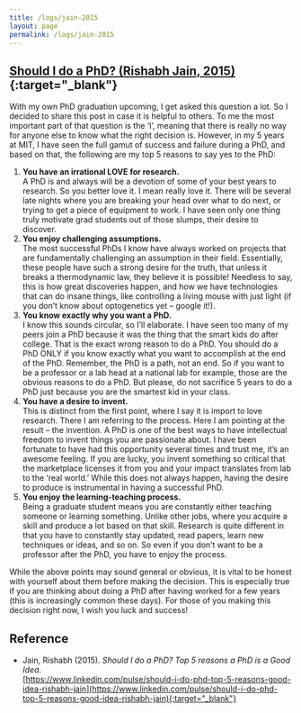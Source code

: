 ```yaml
---
title: /logs/jain-2015
layout: page
permalink: /logs/jain-2015
---
```


## [Should I do a PhD? (Rishabh Jain, 2015)](https://www.linkedin.com/pulse/should-i-do-phd-top-5-reasons-good-idea-rishabh-jain){:target="_blank"}

With my own PhD graduation upcoming, I get asked this question a lot. So I decided to share this post in case it is helpful to others. To me the most important part of that question is the ‘I’, meaning that there is really no way for anyone else to know what the right decision is. However, in my 5 years at MIT, I have seen the full gamut of success and failure during a PhD, and based on that, the following are my top 5 reasons to say yes to the PhD:

1. __You have an irrational LOVE for research.__  
   A PhD is and always will be a devotion of some of your best years to research. So you better love it. I mean really love it. There will be several late nights where you are breaking your head over what to do next, or trying to get a piece of equipment to work. I have seen only one thing truly motivate grad students out of those slumps, their desire to discover.
2. __You enjoy challenging assumptions.__  
   The most successful PhDs I know have always worked on projects that are fundamentally challenging an assumption in their field. Essentially, these people have such a strong desire for the truth, that unless it breaks a thermodynamic law, they believe it is possible! Needless to say, this is how great discoveries happen, and how we have technologies that can do insane things, like controlling a living mouse with just light (if you don’t know about optogenetics yet – google it!).
3. __You know exactly why you want a PhD.__  
   I know this sounds circular, so I’ll elaborate. I have seen too many of my peers join a PhD because it was the thing that the smart kids do after college. That is the exact wrong reason to do a PhD. You should do a PhD ONLY if you know exactly what you want to accomplish at the end of the PhD. Remember, the PhD is a path, not an end. So if you want to be a professor or a lab head at a national lab for example, those are the obvious reasons to do a PhD. But please, do not sacrifice 5 years to do a PhD just because you are the smartest kid in your class.
4. __You have a desire to invent.__  
   This is distinct from the first point, where I say it is import to love research. There I am referring to the process. Here I am pointing at the result – the invention. A PhD is one of the best ways to have intellectual freedom to invent things you are passionate about. I have been fortunate to have had this opportunity several times and trust me, it’s an awesome feeling. If you are lucky, you invent something so critical that the marketplace licenses it from you and your impact translates from lab to the ‘real world.’ While this does not always happen, having the desire to produce is instrumental in having a successful PhD.
5. __You enjoy the learning-teaching process.__  
   Being a graduate student means you are constantly either teaching someone or learning something. Unlike other jobs, where you acquire a skill and produce a lot based on that skill. Research is quite different in that you have to constantly stay updated, read papers, learn new techniques or ideas, and so on. So even if you don’t want to be a professor after the PhD, you have to enjoy the process.

While the above points may sound general or obvious, it is vital to be honest with yourself about them before making the decision. This is especially true if you are thinking about doing a PhD after having worked for a few years (this is increasingly common these days). For those of you making this decision right now, I wish you luck and success!   

## Reference

* Jain, Rishabh (2015). _Should I do a PhD? Top 5 reasons a PhD is a Good Idea_.  
  [https://www.linkedin.com/pulse/should-i-do-phd-top-5-reasons-good-idea-rishabh-jain](https://www.linkedin.com/pulse/should-i-do-phd-top-5-reasons-good-idea-rishabh-jain){:target="_blank"}
